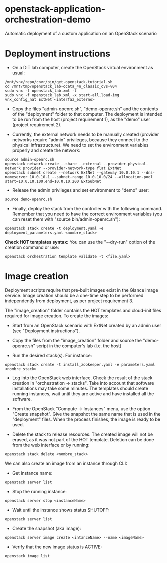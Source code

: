 # openstack-application-orchestration-demo
Automatic deployment of a custom application on an OpenStack scenario

# Deployment instructions
* On a DIT lab computer, create the OpenStack virtual environment as usual:
```
/mnt/vnx/repo/cnvr/bin/get-openstack-tutorial.sh
cd /mnt/tmp/openstack_lab-ocata_4n_classic_ovs-v04
sudo vnx -f openstack_lab.xml -t
sudo vnx -f openstack_lab.xml -x start-all,load-img
vnx_config_nat ExtNet <interfaz_externo>
```

* Copy the files "admin-openrc.sh", "demo-openrc.sh" and the contents of the "deployment" folder to that computer. The deployment is intended to be run from the host (project requirement 1), as the "demo" user (project requirement 2).

* Currently, the external network needs to be manually created (provider networks require "admin" privileges, because they connect to the physical infrastructure). We need to set the environment variables properly and create the network:
```
source admin-openrc.sh
openstack network create --share --external --provider-physical-network provider --provider-network-type flat ExtNet
openstack subnet create --network ExtNet --gateway 10.0.10.1 --dns-nameserver 10.0.10.1 --subnet-range 10.0.10.0/24 --allocation-pool start=10.0.10.100,end=10.0.10.200 ExtSubNet
```

* Release the admin privileges and set environment to "demo" user:
```
source demo-openrc.sh
```

* Finally, deploy the stack from the controller with the following command. Remember that you need to have the correct environment variables (you can reset them with "source bin/admin-openrc.sh"):
```
openstack stack create -t deployment.yaml -e deployment_parameters.yaml <nombre_stack>
```

**Check HOT templates syntax:** You can use the "--dry-run" option of the creation command or use:
```
openstack orchestration template validate -t <file.yaml>
```

# Image creation
Deployment scripts require that pre-built images exist in the Glance image service. Image creation should be a one-time step to be performed independently from deployment, as per project requirement 3.

The "image_creation" folder contains the HOT templates and cloud-init files required for image creation. To create the images:

* Start from an OpenStack scenario with ExtNet created by an admin user (see "Deployment instructions").

* Copy the files from the "image_creation" folder and source the "demo-openrc.sh" script in the computer's lab (i.e. the host)

* Run the desired stack(s). For instance:
```
openstack stack create -t install_zookeeper.yaml -e parameters.yaml <nombre_stack>
```

* Log into the OpenStack web interface. Check the result of the stack creation in "orchestration -> stacks". Take into account that software installations may take some minutes. The templates should create running instances, wait until they are active and have installed all the software.

* From the OpenStack "Compute -> Instances" menu, use the option "Create snapshot". Give the snapshot the same name that is used in the "deployment" files. When the process finishes, the image is ready to be used.

* Delete the stack to release resources. The created image will not be erased, as it was not part of the HOT template. Deletion can be done from the web interface or by running:
```
openstack stack delete <nombre_stack>
```

We can also create an image from an instance through CLI:

* Get instance name:
```
openstack server list
```

* Stop the running instance:
```
openstack server stop <instanceName>
```

* Wait until the instance shows status SHUTOFF:
```
openstack server list
```

* Create the snapshot (aka image):
```
openstack server image create <intanceName> --name <imageName>
```

* Verify that the new image status is ACTIVE:
```
openstack image list
```



